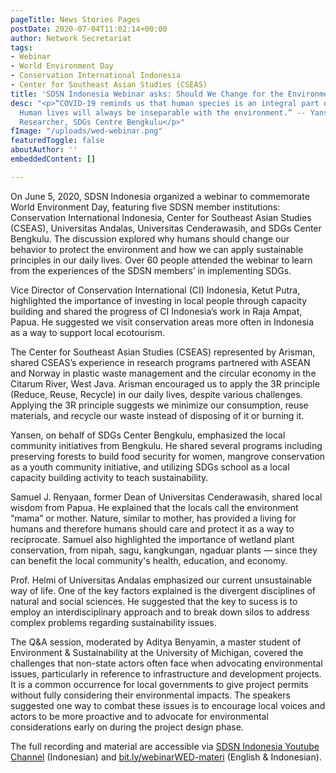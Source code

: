 ```yaml
---
pageTitle: News Stories Pages
postDate: 2020-07-04T11:02:14+00:00
author: Network Secretariat
tags:
- Webinar
- World Environment Day
- Conservation International Indonesia
- Center for Southeast Asian Studies (CSEAS)
title: 'SDSN Indonesia Webinar asks: Should We Change for the Environment?'
desc: "<p>“COVID-19 reminds us that human species is an integral part of the ecosystem.
  Human lives will always be inseparable with the environment.” -- Yansen, Senior
  Researcher, SDGs Centre Bengkulu</p>"
fImage: "/uploads/wed-webinar.png"
featuredToggle: false
aboutAuthor: ''
embeddedContent: []

---
```

On June 5, 2020, SDSN Indonesia organized a webinar to commemorate World Environment Day, featuring five SDSN member institutions: Conservation International Indonesia, Center for Southeast Asian Studies (CSEAS), Universitas Andalas, Universitas Cenderawasih, and SDGs Center Bengkulu. The discussion explored why humans should change our behavior to protect the environment and how we can apply sustainable principles in our daily lives. Over 60 people attended the webinar to learn from the experiences of the SDSN members’ in implementing SDGs.

Vice Director of Conservation International (CI) Indonesia, Ketut Putra, highlighted the importance of investing in local people through capacity building and shared the progress of CI Indonesia’s work in Raja Ampat, Papua. He suggested we visit conservation areas more often in Indonesia as a way to support local ecotourism.

The Center for Southeast Asian Studies (CSEAS) represented by Arisman, shared CSEAS’s experience in research programs partnered with ASEAN and Norway in plastic waste management and the circular economy in the Citarum River, West Java. Arisman encouraged us to apply the 3R principle (Reduce, Reuse, Recycle) in our daily lives, despite various challenges. Applying the 3R principle suggests we minimize our consumption, reuse materials, and recycle our waste instead of disposing of it or burning it.

Yansen, on behalf of SDGs Center Bengkulu, emphasized the local community initiatives from Bengkulu. He shared several programs including preserving forests to build food security for women, mangrove conservation as a youth community initiative, and utilizing SDGs school as a local capacity building activity to teach sustainability.

Samuel J. Renyaan, former Dean of Universitas Cenderawasih, shared local wisdom from Papua. He explained that the locals call the environment “mama” or mother. Nature, similar to mother, has provided a living for humans and therefore humans should care and protect it as a way to reciprocate. Samuel also highlighted the importance of wetland plant conservation, from nipah, sagu, kangkungan, ngaduar plants — since they can benefit the local community's health, education, and economy.

Prof. Helmi of Universitas Andalas emphasized our current unsustainable way of life. One of the key factors explained is the divergent disciplines of natural and social sciences. He suggested that the key to sucess is to employ an interdisciplinary approach and to break down silos to address complex problems regarding sustainability issues.

The Q&A session, moderated by Aditya Benyamin, a master student of Environment & Sustainability at the University of Michigan, covered the challenges that non-state actors often face when advocating environmental issues, particularly in reference to infrastructure and development projects. It is a common occurrence for local governments to give project permits without fully considering their environmental impacts. The speakers suggested one way to combat these issues is to encourage local voices and actors to be more proactive and to advocate for environmental considerations early on during the project design phase.

The full recording and material are accessible via [SDSN Indonesia Youtube Channel](http://bit.ly/youtube-sdsnid) (Indonesian) and [bit.ly/webinarWED-materi](http://bit.ly/webinarWED-materi) (English & Indonesian).